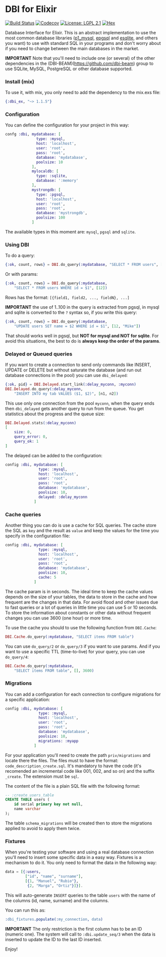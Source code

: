 DBI for Elixir
==============

[![Build Status](https://api.travis-ci.org/dbi-beam/dbi_ex.png)](https://travis-ci.org/dbi-beam/dbi_ex)
[![Codecov](https://img.shields.io/codecov/c/github/dbi-beam/dbi_ex.svg)](https://codecov.io/gh/dbi-beam/dbi_ex)
[![License: LGPL 2.1](https://img.shields.io/badge/License-GNU%20Lesser%20General%20Public%20License%20v2.1-blue.svg)](https://raw.githubusercontent.com/dbi-beam/dbi_ex/master/COPYING)
[![Hex](https://img.shields.io/hexpm/v/dbi_ex.svg)](https://hex.pm/packages/dbi_ex)

Database Interface for Elixir. This is an abstract implementation to use the most common database libraries ([p1_mysql][1], [epgsql][2] and [esqlite][4], and others you want) to use with standard SQL in your programs and don't worry about if you need to change between the main databases in the market.

**IMPORTANT** Note that you'll need to include one (or several) of the other dependencies in the (DBI-BEAM)(https://github.com/dbi-beam) group to use SQLite, MySQL, PostgreSQL or other database supported.

### Install (mix)

To use it, with mix, you only need to add the dependency to the mix.exs file:

```elixir
{:dbi_ex, "~> 1.1.5"}
```

### Configuration

You can define the configuration for your project in this way:

```elixir
confg :dbi, mydatabase: [
              type: :mysql,
              host: 'localhost',
              user: 'root',
              pass: 'root',
              database: 'mydatabase',
              poolsize: 10
            ],
            mylocaldb: [
              type: :sqlite,
              database: ':memory'
            ],
            mystrongdb: [
              type: :pgsql,
              host: 'localhost',
              user: 'root',
              pass: 'root',
              database: 'mystrongdb',
              poolsize: 100
            ]
```

The available types in this moment are: `mysql`, `pgsql` and `sqlite`.

### Using DBI

To do a query:

```elixir
{:ok, count, rows} = DBI.do_query(:mydatabase, "SELECT * FROM users", [])
```

Or with params:

```elixir
{:ok, count, rows} = DBI.do_query(:mydatabase,
    "SELECT * FROM users WHERE id = $1", [12])
```

Rows has the format: `[{field1, field2, ..., fieldN}, ...]`

**IMPORTANT** the use of $1..$100 in the query is extracted from pgsql, in mysql and sqlite is converted to the `?` syntax so, if you write this query:

```elixir
{:ok, count, rows} = DBI.do_query(:mydatabase,
    "UPDATE users SET name = $2 WHERE id = $1", [12, "Mike"])
```

That should works well in pgsql, but **NOT for mysql and NOT for sqlite**. For avoid this situations, the best to do is **always keep the order of the params**.

### Delayed or Queued queries

If you want to create a connection to send only commands like INSERT, UPDATE or DELETE but without saturate the database (and run out database connections in the pool) you can use `dbi_delayed`:

```elixir
{:ok, pid} = DBI.Delayed.start_link(:delay_myconn, :myconn)
DBI.Delayed.do_query(:delay_myconn,
    "INSERT INTO my tab VALUES ($1, $2)", [n1, n2])
```

This use only one connection from the pool `myconn`, when the query ends then `dbi_delayed` gets another query to run from the queue. You get statistics about the progress and the queue size:

```elixir
DBI.Delayed.stats(:delay_myconn)
[
    size: 0,
    query_error: 0,
    query_ok: 1
]
```

The delayed can be added to the configuration:

```elixir
config :dbi, mydatabase: [
               type: :mysql,
               host: 'localhost',
               user: 'root',
               pass: 'root',
               database: 'mydatabase',
               poolsize: 10,
               delayed: :delay_myconn
             ]
```

### Cache queries

Another thing you can do is use a cache for SQL queries. The cache store the SQL as `key` and the result as `value` and keep the values for the time you specify in the configuration file:

```elixir
config :dbi, mydatabase: [
               type: :mysql,
               host: 'localhost',
               user: 'root',
               pass: 'root',
               database: 'mydatabase',
               poolsize: 10,
               cache: 5
             ]
```

The cache param is in seconds. The ideal time to keep the cache values depends on the size of your tables, the data to store in the cache and how frequent are the changes in that data. For avoid flood and other issues due to fast queries or a lot of queries in little time you can use 5 or 10 seconds. To store the information about constants or other data without frequent changes you can use 3600 (one hour) or more time.

To use the cache you should to use the following function from `DBI.Cache`:

```elixir
DBI.Cache.do_query(:mydatabase, "SELECT items FROM table")
```

You can use `do_query/2` or `do_query/3` if you want to use params. And if you want to use a specific TTL (time-to-live) for your query, you can use `do_query/4`:

```elixir
DBI.Cache.do_query(:mydatabase,
    "SELECT items FROM table", [], 3600)
```

### Migrations

You can add a configuration for each connection to configure migrations for a specific application:

```elixir
config :dbi, mydatabase: [
               type: :mysql,
               host: 'localhost',
               user: 'root',
               pass: 'root',
               database: 'mydatabase',
               poolsize: 10,
               migrations: :myapp
             ]
```

For your application you'll need to create the path `priv/migrations` and locate there the files. The files must to have the format: `code_description_create.sql`. It's mandatory to have the code (it's recomended an incremental code like 001, 002, and so on) and the suffix `_create`. The extension must be `sql`.

The content of the file is a plain SQL file with the following format:

```sql
-- :create_users_table
CREATE TABLE users (
    id serial primary key not null,
    name varchar
);
```

The table `schema_migrations` will be created then to store the migrations applied to avoid to apply them twice.

### Fixtures

When you're testing your software and using a real database connection you'll need to insert some specific data in a easy way. Fixtures is a mechanism to do it. You only need to format the data in the following way:

```elixir
data = [{:users,
         ["id", "name", "surname"],
         [{1, "Manuel", "Rubio"},
          {2, "Marga", "Ortiz"}]}].
```

This will auto-generate `INSERT` queries to the table `users` with the name of the columns (id, name, surname) and the columns.

You can run this as:

```erlang
:dbi_fixtures.populate(:my_connection, data)
```

**IMPORTANT** The only restriction is the first column has to be an ID (numeric one). The system will call to `:dbi.update_seq/3` when the data is inserted to update the ID to the last ID inserted.

Enjoy!

[1]: https://github.com/processone/p1_mysql
[2]: https://github.com/wg/epgsql
[4]: https://github.com/mmzeeman/esqlite
